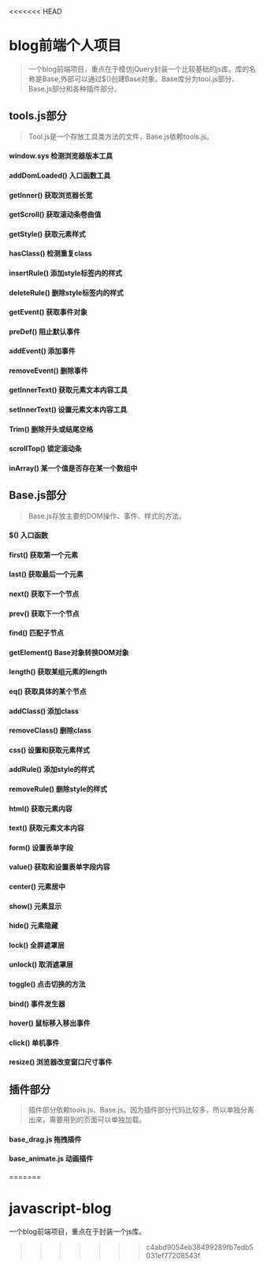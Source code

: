 <<<<<<< HEAD
# blog前端个人项目
> 一个blog前端项目，重点在于模仿jQuery封装一个比较基础的js库。库的名称是Base,外部可以通过$()创建Base对象。Base库分为tool.js部分、Base.js部分和各种插件部分。

## tools.js部分

> Tool.js是一个存放工具类方法的文件，Base.js依赖tools.js。

#### window.sys 检测浏览器版本工具
#### addDomLoaded() 入口函数工具
#### getInner() 获取浏览器长宽
#### getScroll() 获取滚动条卷曲值
#### getStyle() 获取元素样式
#### hasClass() 检测重复class
#### insertRule() 添加style标签内的样式
#### deleteRule() 删除style标签内的样式
#### getEvent() 获取事件对象
#### preDef() 阻止默认事件
#### addEvent() 添加事件
#### removeEvent() 删除事件
#### getInnerText() 获取元素文本内容工具
#### setInnerText() 设置元素文本内容工具
#### Trim() 删除开头或结尾空格
#### scrollTop() 锁定滚动条
#### inArray() 某一个值是否存在某一个数组中

## Base.js部分

> Base.js存放主要的DOM操作、事件、样式的方法。

#### $() 入口函数
#### first() 获取第一个元素
#### last() 获取最后一个元素
#### next() 获取下一个节点
#### prev() 获取下一个节点
#### find() 匹配子节点
#### getElement() Base对象转换DOM对象
#### length() 获取某组元素的length
#### eq() 获取具体的某个节点
#### addClass() 添加class
#### removeClass() 删除class
#### css() 设置和获取元素样式
#### addRule() 添加style的样式
#### removeRule() 删除style的样式
#### html() 获取元素内容
#### text() 获取元素文本内容
#### form() 设置表单字段
#### value() 获取和设置表单字段内容
#### center() 元素居中
#### show() 元素显示
#### hide() 元素隐藏
#### lock() 全屏遮罩层
#### unlock() 取消遮罩层
#### toggle() 点击切换的方法
#### bind() 事件发生器
#### hover() 鼠标移入移出事件
#### click() 单机事件
#### resize() 浏览器改变窗口尺寸事件




## 插件部分

> 插件部分依赖tools.js、Base.js。因为插件部分代码比较多，所以单独分离出来，需要用到的页面可以单独加载。

#### base_drag.js 拖拽插件 

#### base_animate.js 动画插件
=======
# javascript-blog
一个blog前端项目，重点在于封装一个js库。
>>>>>>> c4abd9054eb38499289fb7edb5031ef77208543f
